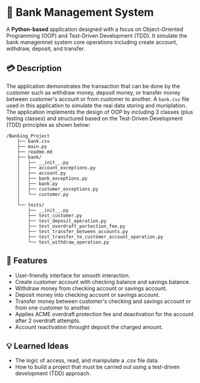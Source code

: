 # 🏦 Bank Management System
A **Python-based** application designed with a focus on Object-Oriented Programming (OOP) and Test-Driven Development (TDD). It simulate the bank managemnet system core operations including create account, withdraw, deposit, and transfer.

## 💳 Description
The application demonstrates the transaction that can be done by the customer such as withdraw money, deposit money, or transfer money between customer's account or from customer to another. A `bank.csv` file used in this application to simulate the real data storing and muniplation. The application implements the design of OOP by including 3 classes (plus testing classes) and structured based on the Test-Driven Development (TDD) principles as shown below:

```
/Banking_Project
    ├── bank.csv
    ├── main.py
    ├── readme.md
    ├── bank/
    │   ├── __init__.py
    │   ├── account_exceptions.py
    │   ├── account.py
    │   ├── bank_exceptions.py
    │   ├── bank.py
    │   ├── customer_exceptions.py
    │   └── customer.py
    │
    └── tests/
        ├── __init__.py
        ├── test_customer.py
        ├── test_deposit_operation.py
        ├── test_overdraft_portection_fee.py
        ├── test_transfer_between_accounts.py
        ├── test_transfer_to_customer_account_operation.py
        └── test_withdraw_operation.py
```

## 💸 Features
* User-friendly interface for smooth interaction.
* Create customer account with checking balance and savings balance.
* Withdraw money from checking account or savings account.
* Deposit money into checking account or savings account.
* Transfer money between customer's checking and savings account or from one customer to another.
* Applies ACME overdraft protection fee and deactivation for the account after 2 overdraft attempts.
* Account reactivation throught deposit the charged amount.

## 💡 Learned Ideas
* The logic of access, read, and manipulate a .csv file data.
* How to build a project that must be carried out using a test-driven development (TDD) approach.
